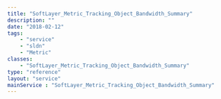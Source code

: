 ```yaml
---
title: "SoftLayer_Metric_Tracking_Object_Bandwidth_Summary"
description: ""
date: "2018-02-12"
tags:
    - "service"
    - "sldn"
    - "Metric"
classes:
    - "SoftLayer_Metric_Tracking_Object_Bandwidth_Summary"
type: "reference"
layout: "service"
mainService : "SoftLayer_Metric_Tracking_Object_Bandwidth_Summary"
---
```

